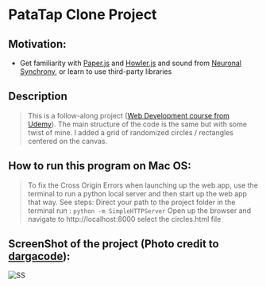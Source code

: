 # PataTap Clone Project 
## Motivation:
 * Get familiarity with [Paper.js](http://paperjs.org/) and [Howler.js](https://howlerjs.com/) 
  and sound from [Neuronal Synchrony](https://github.com/jonobr1/Neuronal-Synchrony), or learn to use third-party libraries
## Description
> This is a follow-along project ([Web Development course from Udemy](https://www.udemy.com/the-web-developer-bootcamp/)).
> The main structure of the code is the same but with some twist of mine. I added a grid of randomized 
> circles / rectangles centered on the canvas. 
## How to run this program on Mac OS: 
>  To fix the Cross Origin Errors when launching up the web app, use the terminal to run a python local server and then start up the web app that way. See steps:
>  Direct your path to the project folder in the terminal run : ```python -m SimpleHTTPServer```
>  Open up the browser and navigate to http://localhost:8000
>  select the circles.html file
    
## ScreenShot of the project (Photo credit to [dargacode](http://blog.dargacode.com/post/142158552726/patatap-clone-project)): 
![SS](http://78.media.tumblr.com/f326a36336b2c7fc76ee5bafed4dbef8/tumblr_inline_o51imkn2371tvc5hi_1280.png)

